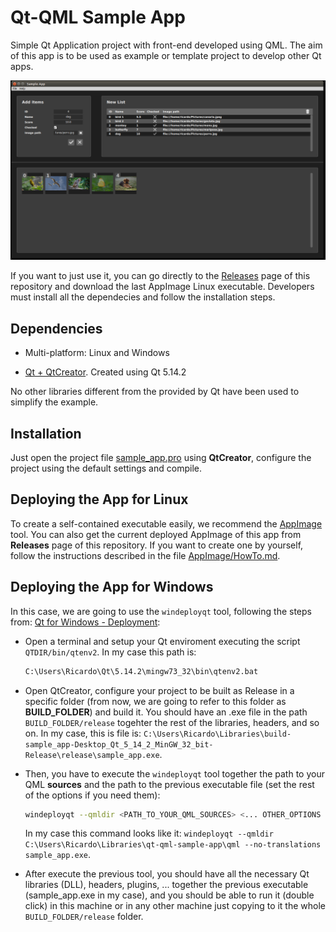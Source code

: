# Qt-QML Sample App

Simple Qt Application project with front-end developed using QML. The aim of this app is to be used as example or template project to develop other Qt apps.

<p align="center">
    <img src="readme_sample.png" width="900">
</p>

If you want to just use it, you can go directly to the [Releases](https://github.com/robotics-upo/haru-routines-creator/releases/latest) page of this repository and download the last AppImage Linux executable. Developers must install all the dependecies and follow the installation steps.

## Dependencies

* Multi-platform: Linux and Windows

* [Qt + QtCreator](https://www.qt.io/download). Created using Qt 5.14.2

No other libraries different from the provided by Qt have been used to simplify the example.

## Installation

Just open the project file [sample_app.pro](haru_routines_creator.pro) using **QtCreator**, configure the project using the default settings and compile.


## Deploying the App for Linux

To create a self-contained executable easily, we recommend the [AppImage](https://github.com/probonopd/linuxdeployqt) tool. You can also get the current deployed AppImage of this app from **Releases** page of this repository. If you want to create one by yourself, follow the instructions described in the file [AppImage/HowTo.md](AppImage/HowTo.md).

## Deploying the App for Windows

In this case, we are going to use the `windeployqt` tool, following the steps from: [Qt for Windows - Deployment](https://doc.qt.io/qt-5/windows-deployment.html):

* Open a terminal and setup your Qt enviroment executing the script `QTDIR/bin/qtenv2`. In my case this path is: 

    ```bash
    C:\Users\Ricardo\Qt\5.14.2\mingw73_32\bin\qtenv2.bat
    ```

* Open QtCreator, configure your project to be built as Release in a specific folder (from now, we are going to refer to this folder as **BUILD_FOLDER**) and build it. You should have an .exe file in the path `BUILD_FOLDER/release` togehter the rest of the libraries, headers, and so on. In my case, this is file is: `C:\Users\Ricardo\Libraries\build-sample_app-Desktop_Qt_5_14_2_MinGW_32_bit-Release\release\sample_app.exe`.

* Then, you have to execute the `windeployqt` tool together the path to your QML **sources** and the path to the previous executable file (set the rest of the options if you need them): 

    ```bash
    windeployqt --qmldir <PATH_TO_YOUR_QML_SOURCES> <... OTHER_OPTIONS ...> <PATH_TO_YOUR_EXE_FILE>
    ```

    In my case this command looks like it: `windeployqt --qmldir C:\Users\Ricardo\Libraries\qt-qml-sample-app\qml --no-translations sample_app.exe`.

* After execute the previous tool, you should have all the necessary Qt libraries (DLL), headers, plugins, ... together the previous executable (sample_app.exe in my case), and you should be able to run it (double click) in this machine or in any other machine just copying to it the whole `BUILD_FOLDER/release` folder. 